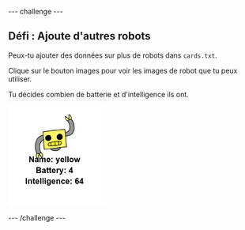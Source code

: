 \--- challenge \---

## Défi : Ajoute d'autres robots

Peux-tu ajouter des données sur plus de robots dans `cards.txt`.

Clique sur le bouton images pour voir les images de robot que tu peux utiliser.

Tu décides combien de batterie et d'intelligence ils ont.

![capture d'écran](images/robotrumps-yellow.png)

\--- /challenge \---